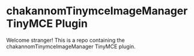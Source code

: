 # chakannomTinymceImageManager TinyMCE Plugin

Welcome stranger! This is a repo containing the chakannomTinymceImageManager TinyMCE plugin.
